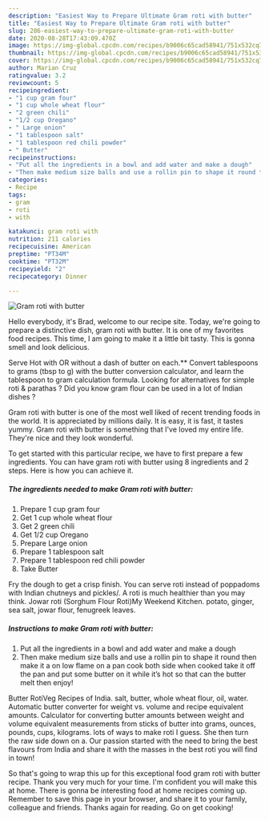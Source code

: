 ```yaml
---
description: "Easiest Way to Prepare Ultimate Gram roti with butter"
title: "Easiest Way to Prepare Ultimate Gram roti with butter"
slug: 286-easiest-way-to-prepare-ultimate-gram-roti-with-butter
date: 2020-08-28T17:43:09.470Z
image: https://img-global.cpcdn.com/recipes/b9006c65cad58941/751x532cq70/gram-roti-with-butter-recipe-main-photo.jpg
thumbnail: https://img-global.cpcdn.com/recipes/b9006c65cad58941/751x532cq70/gram-roti-with-butter-recipe-main-photo.jpg
cover: https://img-global.cpcdn.com/recipes/b9006c65cad58941/751x532cq70/gram-roti-with-butter-recipe-main-photo.jpg
author: Marian Cruz
ratingvalue: 3.2
reviewcount: 5
recipeingredient:
- "1 cup gram four"
- "1 cup whole wheat flour"
- "2 green chili"
- "1/2 cup Oregano"
- " Large onion"
- "1 tablespoon salt"
- "1 tablespoon red chili powder"
- " Butter"
recipeinstructions:
- "Put all the ingredients in a bowl and add water and make a dough"
- "Then make medium size balls and use a rollin pin to shape it round then make it a on low flame on a pan cook both side when cooked take it off the pan and put some butter on it while it’s hot so that can the butter melt then enjoy!"
categories:
- Recipe
tags:
- gram
- roti
- with

katakunci: gram roti with 
nutrition: 211 calories
recipecuisine: American
preptime: "PT34M"
cooktime: "PT32M"
recipeyield: "2"
recipecategory: Dinner

---
```



![Gram roti with butter](https://img-global.cpcdn.com/recipes/b9006c65cad58941/751x532cq70/gram-roti-with-butter-recipe-main-photo.jpg)

Hello everybody, it's Brad, welcome to our recipe site. Today, we're going to prepare a distinctive dish, gram roti with butter. It is one of my favorites food recipes. This time, I am going to make it a little bit tasty. This is gonna smell and look delicious.

Serve Hot with OR without a dash of butter on each.** Convert tablespoons to grams (tbsp to g) with the butter conversion calculator, and learn the tablespoon to gram calculation formula. Looking for alternatives for simple roti &amp; parathas ? Did you know gram flour can be used in a lot of Indian dishes ?

Gram roti with butter is one of the most well liked of recent trending foods in the world. It is appreciated by millions daily. It is easy, it is fast, it tastes yummy. Gram roti with butter is something that I've loved my entire life. They're nice and they look wonderful.


To get started with this particular recipe, we have to first prepare a few ingredients. You can have gram roti with butter using 8 ingredients and 2 steps. Here is how you can achieve it.

<!--inarticleads1-->

##### The ingredients needed to make Gram roti with butter:

1. Prepare 1 cup gram four
1. Get 1 cup whole wheat flour
1. Get 2 green chili
1. Get 1/2 cup Oregano
1. Prepare  Large onion
1. Prepare 1 tablespoon salt
1. Prepare 1 tablespoon red chili powder
1. Take  Butter


Fry the dough to get a crisp finish. You can serve roti instead of poppadoms with Indian chutneys and pickles/. A roti is much healthier than you may think. Jowar roti (Sorghum Flour Roti)My Weekend Kitchen. potato, ginger, sea salt, jowar flour, fenugreek leaves. 

<!--inarticleads2-->

##### Instructions to make Gram roti with butter:

1. Put all the ingredients in a bowl and add water and make a dough
1. Then make medium size balls and use a rollin pin to shape it round then make it a on low flame on a pan cook both side when cooked take it off the pan and put some butter on it while it’s hot so that can the butter melt then enjoy!


Butter RotiVeg Recipes of India. salt, butter, whole wheat flour, oil, water. Automatic butter converter for weight vs. volume and recipe equivalent amounts. Calculator for converting butter amounts between weight and volume equivalent measurements from sticks of butter into grams, ounces, pounds, cups, kilograms. lots of ways to make roti I guess. She then turn the raw side down on a. Our passion started with the need to bring the best flavours from India and share it with the masses in the best roti you will find in town! 

So that's going to wrap this up for this exceptional food gram roti with butter recipe. Thank you very much for your time. I'm confident you will make this at home. There is gonna be interesting food at home recipes coming up. Remember to save this page in your browser, and share it to your family, colleague and friends. Thanks again for reading. Go on get cooking!

